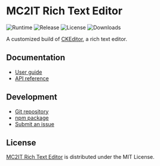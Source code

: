 # MC2IT Rich Text Editor
![Runtime](https://badgen.net/npm/node/@mc2it/rich-text-editor) ![Release](https://badgen.net/npm/v/@mc2it/rich-text-editor) ![License](https://badgen.net/npm/license/@mc2it/rich-text-editor) ![Downloads](https://badgen.net/npm/dt/@mc2it/rich-text-editor)

A customized build of [CKEditor](https://ckeditor.com/ckeditor-5), a rich text editor.

## Documentation
- [User guide](https://docs.sabcomputer.com/rich-text-editor)
- [API reference](https://api.sabcomputer.com/rich-text-editor)

## Development
- [Git repository](https://github.com/mc2it/rich-text-editor)
- [npm package](https://www.npmjs.com/package/@mc2it/rich-text-editor)
- [Submit an issue](https://github.com/mc2it/rich-text-editor/issues)

## License
[MC2IT Rich Text Editor](https://docs.sabcomputer.com/rich-text-editor) is distributed under the MIT License.
